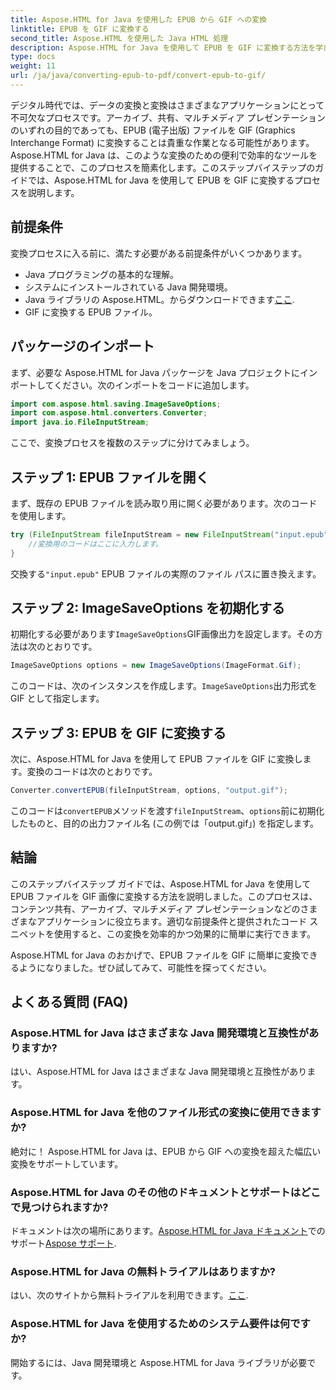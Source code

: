 ```yaml
---
title: Aspose.HTML for Java を使用した EPUB から GIF への変換
linktitle: EPUB を GIF に変換する
second_title: Aspose.HTML を使用した Java HTML 処理
description: Aspose.HTML for Java を使用して EPUB を GIF に変換する方法を学びます。すべてのマルチメディア ニーズに対応する簡単かつ効率的な変換プロセス。
type: docs
weight: 11
url: /ja/java/converting-epub-to-pdf/convert-epub-to-gif/
---
```


デジタル時代では、データの変換と変換はさまざまなアプリケーションにとって不可欠なプロセスです。アーカイブ、共有、マルチメディア プレゼンテーションのいずれの目的であっても、EPUB (電子出版) ファイルを GIF (Graphics Interchange Format) に変換することは貴重な作業となる可能性があります。 Aspose.HTML for Java は、このような変換のための便利で効率的なツールを提供することで、このプロセスを簡素化します。このステップバイステップのガイドでは、Aspose.HTML for Java を使用して EPUB を GIF に変換するプロセスを説明します。

## 前提条件

変換プロセスに入る前に、満たす必要がある前提条件がいくつかあります。

- Java プログラミングの基本的な理解。
- システムにインストールされている Java 開発環境。
-  Java ライブラリの Aspose.HTML。からダウンロードできます[ここ](https://releases.aspose.com/html/java/).
- GIF に変換する EPUB ファイル。

## パッケージのインポート

まず、必要な Aspose.HTML for Java パッケージを Java プロジェクトにインポートしてください。次のインポートをコードに追加します。

```java
import com.aspose.html.saving.ImageSaveOptions;
import com.aspose.html.converters.Converter;
import java.io.FileInputStream;
```

ここで、変換プロセスを複数のステップに分けてみましょう。

## ステップ 1: EPUB ファイルを開く

まず、既存の EPUB ファイルを読み取り用に開く必要があります。次のコードを使用します。

```java
try (FileInputStream fileInputStream = new FileInputStream("input.epub")) {
    //変換用のコードはここに入力します。
}
```

交換する`"input.epub"` EPUB ファイルの実際のファイル パスに置き換えます。

## ステップ 2: ImageSaveOptions を初期化する

初期化する必要があります`ImageSaveOptions`GIF画像出力を設定します。その方法は次のとおりです。

```java
ImageSaveOptions options = new ImageSaveOptions(ImageFormat.Gif);
```

このコードは、次のインスタンスを作成します。`ImageSaveOptions`出力形式を GIF として指定します。

## ステップ 3: EPUB を GIF に変換する

次に、Aspose.HTML for Java を使用して EPUB ファイルを GIF に変換します。変換のコードは次のとおりです。

```java
Converter.convertEPUB(fileInputStream, options, "output.gif");
```

このコードは`convertEPUB`メソッドを渡す`fileInputStream`、`options`前に初期化したものと、目的の出力ファイル名 (この例では「output.gif」) を指定します。 

## 結論

このステップバイステップ ガイドでは、Aspose.HTML for Java を使用して EPUB ファイルを GIF 画像に変換する方法を説明しました。このプロセスは、コンテンツ共有、アーカイブ、マルチメディア プレゼンテーションなどのさまざまなアプリケーションに役立ちます。適切な前提条件と提供されたコード スニペットを使用すると、この変換を効率的かつ効果的に簡単に実行できます。

Aspose.HTML for Java のおかげで、EPUB ファイルを GIF に簡単に変換できるようになりました。ぜひ試してみて、可能性を探ってください。

## よくある質問 (FAQ)

### Aspose.HTML for Java はさまざまな Java 開発環境と互換性がありますか?
はい、Aspose.HTML for Java はさまざまな Java 開発環境と互換性があります。

### Aspose.HTML for Java を他のファイル形式の変換に使用できますか?
絶対に！ Aspose.HTML for Java は、EPUB から GIF への変換を超えた幅広い変換をサポートしています。

### Aspose.HTML for Java のその他のドキュメントとサポートはどこで見つけられますか?
ドキュメントは次の場所にあります。[Aspose.HTML for Java ドキュメント](https://reference.aspose.com/html/java/)でのサポート[Aspose サポート](https://forum.aspose.com/).

### Aspose.HTML for Java の無料トライアルはありますか?
はい、次のサイトから無料トライアルを利用できます。[ここ](https://releases.aspose.com/).

### Aspose.HTML for Java を使用するためのシステム要件は何ですか?
開始するには、Java 開発環境と Aspose.HTML for Java ライブラリが必要です。